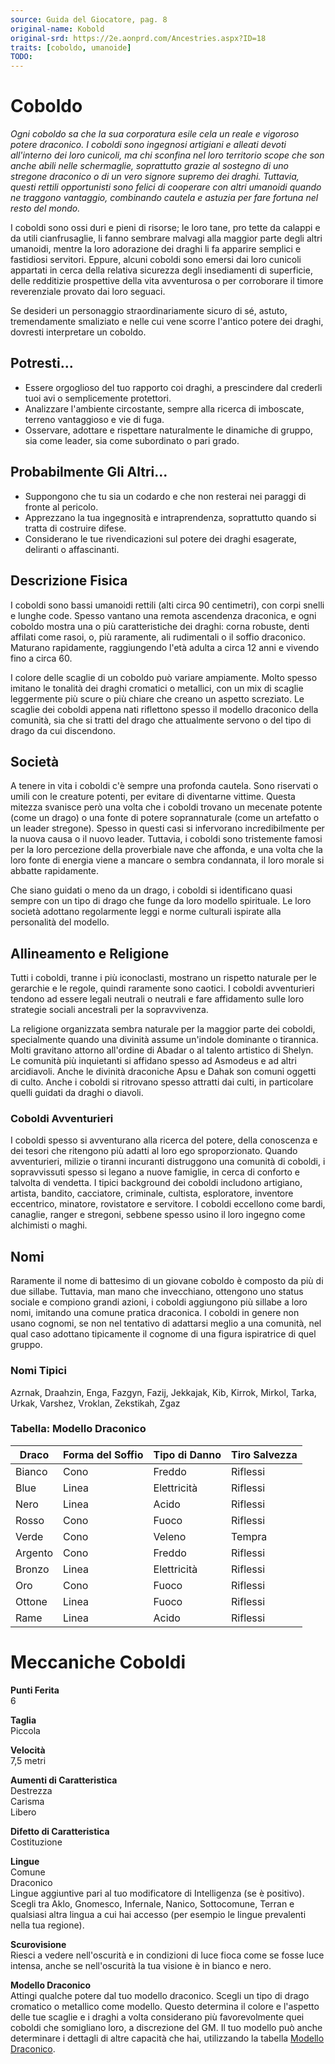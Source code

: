 ```yaml
---
source: Guida del Giocatore, pag. 8
original-name: Kobold
original-srd: https://2e.aonprd.com/Ancestries.aspx?ID=18
traits: [coboldo, umanoide]
TODO:
---
```


# Coboldo

_Ogni coboldo sa che la sua corporatura esile cela un reale e vigoroso potere
draconico. I coboldi sono ingegnosi artigiani e alleati devoti all'interno dei
loro cunicoli, ma chi sconfina nel loro territorio scope che son anche abili
nelle schermaglie, soprattutto grazie al sostegno di uno stregone draconico o di
un vero signore supremo dei draghi. Tuttavia, questi rettili opportunisti sono
felici di cooperare con altri umanoidi quando ne traggono vantaggio, combinando
cautela e astuzia per fare fortuna nel resto del mondo._

I coboldi sono ossi duri e pieni di risorse; le loro tane, pro tette da calappi
e da utili cianfrusaglie, li fanno sembrare malvagi alla maggior parte degli
altri umanoidi, mentre la loro adorazione dei draghi li fa apparire semplici e
fastidiosi servitori. Eppure, alcuni coboldi sono emersi dai loro cunicoli
appartati in cerca della relativa sicurezza degli insediamenti di superficie,
delle redditizie prospettive della vita avventurosa o per corroborare il timore
reverenziale provato dai loro seguaci.

Se desideri un personaggio straordinariamente sicuro di sé, astuto,
tremendamente smaliziato e nelle cui vene scorre l'antico potere dei draghi,
dovresti interpretare un coboldo.

## Potresti...

- Essere orgoglioso del tuo rapporto coi draghi, a prescindere dal crederli tuoi
  avi o semplicemente protettori.
- Analizzare l'ambiente circostante, sempre alla ricerca di imboscate, terreno
  vantaggioso e vie di fuga.
- Osservare, adottare e rispettare naturalmente le dinamiche di gruppo, sia come
  leader, sia come subordinato o pari grado.

## Probabilmente Gli Altri...

- Suppongono che tu sia un codardo e che non resterai nei paraggi di fronte al
  pericolo.
- Apprezzano la tua ingegnosità e intraprendenza, soprattutto quando si tratta
  di costruire difese.
- Considerano le tue rivendicazioni sul potere dei draghi esagerate, deliranti o
  affascinanti.

## Descrizione Fisica

I coboldi sono bassi umanoidi rettili (alti circa 90 centimetri), con corpi
snelli e lunghe code. Spesso vantano una remota ascendenza draconica, e ogni
coboldo mostra una o più caratteristiche dei draghi: corna robuste, denti
affilati come rasoi, o, più raramente, ali rudimentali o il soffio draconico.
Maturano rapidamente, raggiungendo l'età adulta a circa 12 anni e vivendo fino a
circa 60.

I colore delle scaglie di un coboldo può variare ampiamente. Molto spesso
imitano le tonalità dei draghi cromatici o metallici, con un mix di scaglie
leggermente più scure o più chiare che creano un aspetto screziato. Le scaglie
dei coboldi appena nati riflettono spesso il modello draconico della comunità,
sia che si tratti del drago che attualmente servono o del tipo di drago da cui
discendono.

## Società

A tenere in vita i coboldi c'è sempre una profonda cautela. Sono riservati o
umili con le creature potenti, per evitare di diventarne vittime. Questa mitezza
svanisce però una volta che i coboldi trovano un mecenate potente (come un
drago) o una fonte di potere soprannaturale (come un artefatto o un leader
stregone). Spesso in questi casi si infervorano incredibilmente per la nuova
causa o il nuovo leader. Tuttavia, i coboldi sono tristemente famosi per la loro
percezione della proverbiale nave che affonda, e una volta che la loro fonte di
energia viene a mancare o sembra condannata, il loro morale si abbatte
rapidamente.

Che siano guidati o meno da un drago, i coboldi si identificano quasi sempre con
un tipo di drago che funge da loro modello spirituale. Le loro società adottano
regolarmente leggi e norme culturali ispirate alla personalità del modello.

## Allineamento e Religione

Tutti i coboldi, tranne i più iconoclasti, mostrano un rispetto naturale per le
gerarchie e le regole, quindi raramente sono caotici. I coboldi avventurieri
tendono ad essere legali neutrali o neutrali e fare affidamento sulle loro
strategie sociali ancestrali per la sopravvivenza.

La religione organizzata sembra naturale per la maggior parte dei coboldi,
specialmente quando una divinità assume un'indole dominante o tirannica. Molti
gravitano attorno all'ordine di Abadar o al talento artistico di Shelyn. Le
comunità più inquietanti si affidano spesso ad Asmodeus e ad altri arcidiavoli.
Anche le divinità draconiche Apsu e Dahak son comuni oggetti di culto. Anche i
coboldi si ritrovano spesso attratti dai culti, in particolare quelli guidati da
draghi o diavoli.

### Coboldi Avventurieri

I coboldi spesso si avventurano alla ricerca del potere, della conoscenza e dei
tesori che ritengono più adatti al loro ego sproporzionato. Quando avventurieri,
milizie o tiranni incuranti distruggono una comunità di coboldi, i sopravvissuti
spesso si legano a nuove famiglie, in cerca di conforto e talvolta di vendetta.
I tipici background dei coboldi includono artigiano, artista, bandito,
cacciatore, criminale, cultista, esploratore, inventore eccentrico, minatore,
rovistatore e servitore. I coboldi eccellono come bardi, canaglie, ranger e
stregoni, sebbene spesso usino il loro ingegno come alchimisti o maghi.

## Nomi

Raramente il nome di battesimo di un giovane coboldo è composto da più di due
sillabe. Tuttavia, man mano che invecchiano, ottengono uno status sociale e
compiono grandi azioni, i coboldi aggiungono più sillabe a loro nomi, imitando
una comune pratica draconica. I coboldi in genere non usano cognomi, se non nel
tentativo di adattarsi meglio a una comunità, nel qual caso adottano tipicamente
il cognome di una figura ispiratrice di quel gruppo.

### Nomi Tipici

Azrnak, Draahzin, Enga, Fazgyn, Fazij, Jekkajak, Kib, Kirrok, Mirkol, Tarka,
Urkak, Varshez, Vroklan, Zekstikah, Zgaz

### Tabella: Modello Draconico

| Draco   | Forma del Soffio | Tipo di Danno | Tiro Salvezza |
| ------- | ---------------- | ------------- | ------------- |
| Bianco  | Cono             | Freddo        | Riflessi      |
| Blue    | Linea            | Elettricità   | Riflessi      |
| Nero    | Linea            | Acido         | Riflessi      |
| Rosso   | Cono             | Fuoco         | Riflessi      |
| Verde   | Cono             | Veleno        | Tempra        |
| Argento | Cono             | Freddo        | Riflessi      |
| Bronzo  | Linea            | Elettricità   | Riflessi      |
| Oro     | Cono             | Fuoco         | Riflessi      |
| Ottone  | Linea            | Fuoco         | Riflessi      |
| Rame    | Linea            | Acido         | Riflessi      |

# Meccaniche Coboldi

**Punti Ferita**  
6

**Taglia**  
Piccola

**Velocità**  
7,5 metri

**Aumenti di Caratteristica**  
Destrezza  
Carisma  
Libero

**Difetto di Caratteristica**  
Costituzione

**Lingue**  
Comune  
Draconico  
Lingue aggiuntive pari al tuo modificatore di Intelligenza (se è positivo).
Scegli tra Aklo, Gnomesco, Infernale, Nanico, Sottocomune, Terran e qualsiasi
altra lingua a cui hai accesso (per esempio le lingue prevalenti nella tua
regione).

**Scurovisione**  
Riesci a vedere nell'oscurità e in condizioni di luce fioca come se fosse luce
intensa, anche se nell'oscurità la tua visione è in bianco e nero.

**Modello Draconico**  
Attingi qualche potere dal tuo modello draconico. Scegli un tipo di drago
cromatico o metallico come modello. Questo determina il colore e l'aspetto delle
tue scaglie e i draghi a volta considerano più favorevolmente quei coboldi che
somigliano loro, a discrezione del GM. Il tuo modello può anche determinare i
dettagli di altre capacità che hai, utilizzando la tabella
[Modello Draconico](/stirpi/coboldo#tabella-modello-draconico).
